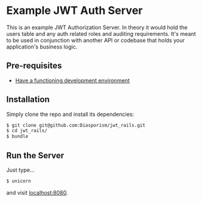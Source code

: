 Example JWT Auth Server 
=========
This is an example JWT Authorization Server. In theory it would hold the users table and any auth related roles and auditing requirements. It's meant to be used in conjunction with another API or codebase that holds your application's business logic.

Pre-requisites
---------------
- [Have a functioning development environment](http://tutorials.jumpstartlab.com/topics/environment/environment.html)

Installation
--------------
Simply clone the repo and install its dependencies:
```sh
$ git clone git@github.com:Diasporism/jwt_rails.git
$ cd jwt_rails/
$ bundle
```

Run the Server
---------------
Just type...
```sh
$ unicorn
```
and visit [localhost:8080](http://localhost:8080).
